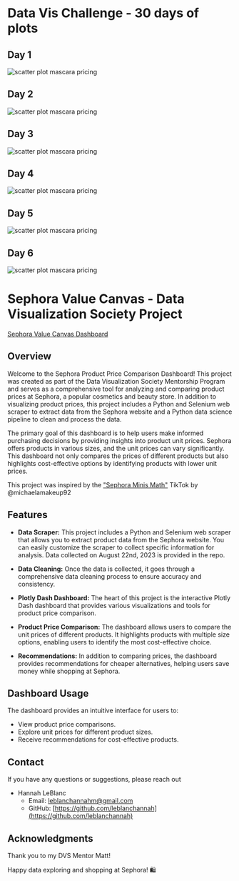 # Data Vis Challenge - 30 days of plots
## Day 1 
![scatter plot mascara pricing](figures/scatter_mascara_pricing.png)

## Day 2
![scatter plot mascara pricing](figures/scatter_mascara_mini_standard.png)

## Day 3
![scatter plot mascara pricing](figures/scatter_all_products_loves_price_rating.png)


## Day 4
![scatter plot mascara pricing](figures/spider_plot_brand_profiles.png)

## Day 5
![scatter plot mascara pricing](figures/brat_box_whisker.png)

## Day 6 
![scatter plot mascara pricing](figures/PCA_brands.png)

# Sephora Value Canvas - Data Visualization Society Project 

[Sephora Value Canvas Dashboard](https://leblanchannah.pythonanywhere.com/)

## Overview

Welcome to the Sephora Product Price Comparison Dashboard! This project was created as part of the Data Visualization Society Mentorship Program and serves as a comprehensive tool for analyzing and comparing product prices at Sephora, a popular cosmetics and beauty store. In addition to visualizing product prices, this project includes a Python and Selenium web scraper to extract data from the Sephora website and a Python data science pipeline to clean and process the data.

The primary goal of this dashboard is to help users make informed purchasing decisions by providing insights into product unit prices. Sephora offers products in various sizes, and the unit prices can vary significantly. This dashboard not only compares the prices of different products but also highlights cost-effective options by identifying products with lower unit prices.

This project was inspired by the ["Sephora Minis Math"](https://www.tiktok.com/@michaelamakeup92/video/7237211338618047787") TikTok by @michaelamakeup92


## Features

- **Data Scraper:** This project includes a Python and Selenium web scraper that allows you to extract product data from the Sephora website. You can easily customize the scraper to collect specific information for analysis. Data collected on August 22nd, 2023 is provided in the repo.

- **Data Cleaning:** Once the data is collected, it goes through a comprehensive data cleaning process to ensure accuracy and consistency.

- **Plotly Dash Dashboard:** The heart of this project is the interactive Plotly Dash dashboard that provides various visualizations and tools for product price comparison.

- **Product Price Comparison:** The dashboard allows users to compare the unit prices of different products. It highlights products with multiple size options, enabling users to identify the most cost-effective choice.

- **Recommendations:** In addition to comparing prices, the dashboard provides recommendations for cheaper alternatives, helping users save money while shopping at Sephora.


## Dashboard Usage

The dashboard provides an intuitive interface for users to:

- View product price comparisons.
- Explore unit prices for different product sizes.
- Receive recommendations for cost-effective products.


## Contact

If you have any questions or suggestions, please reach out

- Hannah LeBlanc
  - Email: leblanchannahm@gmail.com
  - GitHub: [https://github.com/leblanchannah](https://github.com/leblanchannah)

## Acknowledgments

Thank you to my DVS Mentor Matt!

Happy data exploring and shopping at Sephora! 🛍️